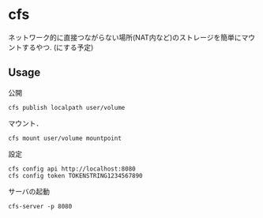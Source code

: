 # cfs

ネットワーク的に直接つながらない場所(NAT内など)のストレージを簡単にマウントするやつ. (にする予定)

## Usage


公開

```console
cfs publish localpath user/volume
```

マウント．

```console
cfs mount user/volume mountpoint
```

設定

```console
cfs config api http://localhost:8080
cfs config token TOKENSTRING1234567890
```

サーバの起動

```console
cfs-server -p 8080
```
